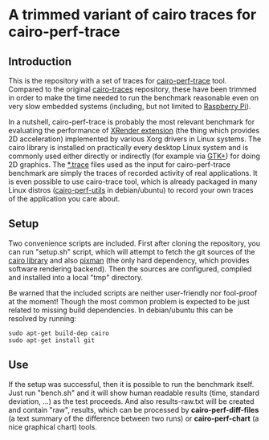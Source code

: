 A trimmed variant of cairo traces for cairo-perf-trace
======================================================

Introduction
------------

This is the repository with a set of traces for [cairo-perf-trace](http://cworth.org/intel/performance_measurement/)
tool. Compared to the original [cairo-traces](http://cgit.freedesktop.org/cairo-traces)
repository, these have been trimmed in order to make the time needed to run
the benchmark reasonable even on very slow embedded systems
(including, but not limited to [Raspberry Pi](http://en.wikipedia.org/wiki/Raspberry_Pi)).

In a nutshell, cairo-perf-trace is probably the most relevant
benchmark for evaluating the performance of [XRender extension](http://en.wikipedia.org/wiki/X_Rendering_Extension)
(the thing which provides 2D acceleration) implemented by
various Xorg drivers in Linux systems. The cairo library is
installed on practically every desktop Linux system and is
commonly used either directly or indirectly (for example via [GTK+](http://www.gtk.org/overview.php))
for doing 2D graphics. The [*.trace](https://github.com/ssvb/trimmed-cairo-traces/tree/master/benchmark)
files used as the input for cairo-perf-trace benchmark are simply
the traces of recorded activity of real applications. It is even
possible to use cairo-trace tool, which is already packaged in many Linux distros
([cairo-perf-utils](http://packages.ubuntu.com/search?keywords=cairo-perf-utils&searchon=names)
in debian/ubuntu) to record your own traces of the application you care about.

Setup
-----

Two convenience scripts are included. First after cloning the
repository, you can run "setup.sh" script, which will attempt
to fetch the git sources of the [cairo library](http://cgit.freedesktop.org/cairo) and also [pixman](http://cgit.freedesktop.org/pixman)
(the only hard dependency, which provides software rendering
backend). Then the sources are configured, compiled and
installed into a local "tmp" directory.

Be warned that the included scripts are neither user-friendly
nor fool-proof at the moment! Though the most common problem
is expected to be just related to missing build dependencies.
In debian/ubuntu this can be resolved by running:

    sudo apt-get build-dep cairo
    sudo apt-get install git

Use
---

If the setup was successful, then it is possible to run the
benchmark itself. Just run "bench.sh" and it will show human
readable results (time, standard deviation, ...) as the test
proceeds. And also results-raw.txt will be created and contain
"raw", results, which can be processed by **cairo-perf-diff-files**
(a text summary of the difference between two runs) or
**cairo-perf-chart** (a nice graphical chart) tools.
